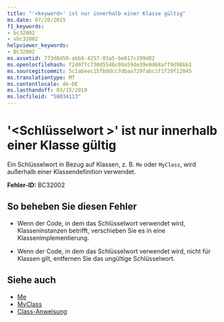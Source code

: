 ```yaml
---
title: "'<keyword>' ist nur innerhalb einer Klasse gültig"
ms.date: 07/20/2015
f1_keywords:
- bc32002
- vbc32002
helpviewer_keywords:
- BC32002
ms.assetid: 773d8d50-abb8-4257-83a5-6e017c199d82
ms.openlocfilehash: f2d07fc730d5546c09a59de39e9d68aff9d96bb1
ms.sourcegitcommit: 5c1abeec15fbddcc7dbaa729fabc1f1f29f12045
ms.translationtype: MT
ms.contentlocale: de-DE
ms.lasthandoff: 03/15/2019
ms.locfileid: "58034113"
---
```

# <a name="keyword-is-valid-only-within-a-class"></a>'\<Schlüsselwort >' ist nur innerhalb einer Klasse gültig
Ein Schlüsselwort in Bezug auf Klassen, z. B. `Me` oder `MyClass`, wird außerhalb einer Klassendefinition verwendet.  
  
 **Fehler-ID:** BC32002  
  
## <a name="to-correct-this-error"></a>So beheben Sie diesen Fehler  
  
-   Wenn der Code, in dem das Schlüsselwort verwendet wird, Klasseninstanzen betrifft, verschieben Sie es in eine Klassenimplementierung.  
  
-   Wenn der Code, in dem das Schlüsselwort verwendet wird, nicht für Klassen gilt, entfernen Sie das ungültige Schlüsselwort.  
  
## <a name="see-also"></a>Siehe auch

- [Me](~/docs/visual-basic/programming-guide/program-structure/me-my-mybase-and-myclass.md#me)
- [MyClass](~/docs/visual-basic/programming-guide/program-structure/me-my-mybase-and-myclass.md#myclass)
- [Class-Anweisung](../../visual-basic/language-reference/statements/class-statement.md)

